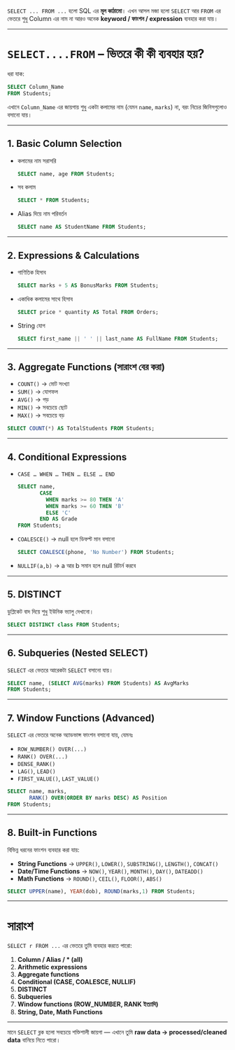 `SELECT ... FROM ...` হলো SQL এর **মূল কাঠামো**।
এখন আসল মজা হলো  `SELECT` আর `FROM` এর ভেতরে শুধু Column এর নাম না আরও অনেক **keyword / ফাংশন / expression** ব্যবহার করা যায়।

---

# `SELECT....FROM` – ভিতরে কী কী ব্যবহার হয়?

ধরা যাক:

```sql
SELECT Column_Name
FROM Students;
```

এখানে `Column_Name` এর জায়গায় শুধু একটা কলামের নাম (যেমন `name`, `marks`) না, বরং নিচের জিনিসগুলোও বসানো যায়।

---

## 1. **Basic Column Selection**

* কলামের নাম সরাসরি

  ```sql
  SELECT name, age FROM Students;
  ```
* সব কলাম

  ```sql
  SELECT * FROM Students;
  ```
* Alias দিয়ে নাম পরিবর্তন

  ```sql
  SELECT name AS StudentName FROM Students;
  ```

---

## 2. **Expressions & Calculations**

* গাণিতিক হিসাব

  ```sql
  SELECT marks + 5 AS BonusMarks FROM Students;
  ```
* একাধিক কলামের সাথে হিসাব

  ```sql
  SELECT price * quantity AS Total FROM Orders;
  ```
* String যোগ

  ```sql
  SELECT first_name || ' ' || last_name AS FullName FROM Students;
  ```

---

## 3. **Aggregate Functions (সারাংশ বের করা)**

* `COUNT()` → মোট সংখ্যা
* `SUM()` → যোগফল
* `AVG()` → গড়
* `MIN()` → সবচেয়ে ছোট
* `MAX()` → সবচেয়ে বড়

```sql
SELECT COUNT(*) AS TotalStudents FROM Students;
```

---

## 4. **Conditional Expressions**

* `CASE … WHEN … THEN … ELSE … END`

  ```sql
  SELECT name,
         CASE 
           WHEN marks >= 80 THEN 'A'
           WHEN marks >= 60 THEN 'B'
           ELSE 'C'
         END AS Grade
  FROM Students;
  ```

* `COALESCE()` → null হলে ডিফল্ট মান বসানো

  ```sql
  SELECT COALESCE(phone, 'No Number') FROM Students;
  ```

* `NULLIF(a,b)` → a আর b সমান হলে null রিটার্ন করবে

---

## 5. **DISTINCT**

ডুপ্লিকেট বাদ দিয়ে শুধু ইউনিক ভ্যালু দেখানো।

```sql
SELECT DISTINCT class FROM Students;
```

---

## 6. **Subqueries (Nested SELECT)**

`SELECT` এর ভেতরে আরেকটা `SELECT` বসানো যায়।

```sql
SELECT name, (SELECT AVG(marks) FROM Students) AS AvgMarks
FROM Students;
```

---

## 7. **Window Functions (Advanced)**

`SELECT` এর ভেতরে অনেক অ্যাডভান্স ফাংশন বসানো যায়, যেমনঃ

* `ROW_NUMBER() OVER(...)`
* `RANK() OVER(...)`
* `DENSE_RANK()`
* `LAG()`, `LEAD()`
* `FIRST_VALUE()`, `LAST_VALUE()`

```sql
SELECT name, marks,
       RANK() OVER(ORDER BY marks DESC) AS Position
FROM Students;
```

---

## 8. **Built-in Functions**

বিভিন্ন ধরনের ফাংশন ব্যবহার করা যায়:

* **String Functions** → `UPPER()`, `LOWER()`, `SUBSTRING()`, `LENGTH()`, `CONCAT()`
* **Date/Time Functions** → `NOW()`, `YEAR()`, `MONTH()`, `DAY()`, `DATEADD()`
* **Math Functions** → `ROUND()`, `CEIL()`, `FLOOR()`, `ABS()`

```sql
SELECT UPPER(name), YEAR(dob), ROUND(marks,1) FROM Students;
```

---

# সারাংশ

`SELECT r FROM ...` এর ভেতরে তুমি ব্যবহার করতে পারো:

1. **Column / Alias / \* (all)**
2. **Arithmetic expressions**
3. **Aggregate functions**
4. **Conditional (CASE, COALESCE, NULLIF)**
5. **DISTINCT**
6. **Subqueries**
7. **Window functions (ROW\_NUMBER, RANK ইত্যাদি)**
8. **String, Date, Math Functions**

---

মানে `SELECT` ব্লক হলো সবচেয়ে শক্তিশালী জায়গা — এখানে তুমি **raw data → processed/cleaned data** বানিয়ে নিতে পারো।
